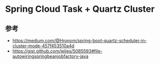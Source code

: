 # Spring Cloud Task + Quartz Cluster 

## 参考
* https://medium.com/@Hronom/spring-boot-quartz-scheduler-in-cluster-mode-457f453510a4d
* https://gist.github.com/jelies/5085593#file-autowiringspringbeanjobfactory-java
